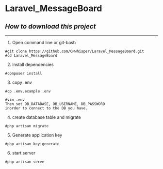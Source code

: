 # **Laravel_MessageBoard**

## *How to download this project*
----
1. Open command line or git-bash
```
#git clone https://github.com/CNwhisper/Laravel_MessageBoard.git
#cd Laravel_MessageBoard
```
2. Install dependencies
```
#composer install
```
3. copy .env
```
#cp .env.example .env

#vim .env
Then set DB_DATABASE, DB_USERNAME, DB_PASSWORD
inorder to connect to the DB you have.
```
4. create database table and migrate
```
#php artisan migrate
```
5. Generate application key
```
#php artisan key:generate
```
6. start server
```
#php artisan serve
```

